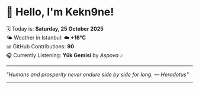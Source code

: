 # 👋 Hello, I'm Kekn9ne!

🗓️ Today is: **Saturday, 25 October 2025**  
🌤️ Weather in Istanbul: **☁️   +16°C**  
📊 GitHub Contributions: **90**  
🎧 Currently Listening: **Yük Gemisi** by *Aspova* 🎶

---

_"Humans and prosperity never endure side by side for long. — *Herodotus*"_

---
